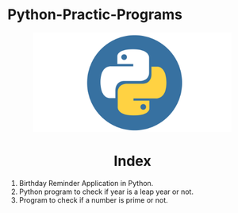 # Python-Practic-Programs
<p align="center"> <img src="Python.png" alt="Python" width="400" height="200"/> </p>
<h1 align="center"> Index </h1>

1) Birthday Reminder Application in Python.
2) Python program to check if year is a leap year or not.
3) Program to check if a number is prime or not.

